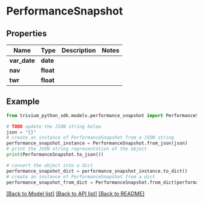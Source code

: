 # PerformanceSnapshot


## Properties

Name | Type | Description | Notes
------------ | ------------- | ------------- | -------------
**var_date** | **date** |  | 
**nav** | **float** |  | 
**twr** | **float** |  | 

## Example

```python
from trivium_python_sdk.models.performance_snapshot import PerformanceSnapshot

# TODO update the JSON string below
json = "{}"
# create an instance of PerformanceSnapshot from a JSON string
performance_snapshot_instance = PerformanceSnapshot.from_json(json)
# print the JSON string representation of the object
print(PerformanceSnapshot.to_json())

# convert the object into a dict
performance_snapshot_dict = performance_snapshot_instance.to_dict()
# create an instance of PerformanceSnapshot from a dict
performance_snapshot_from_dict = PerformanceSnapshot.from_dict(performance_snapshot_dict)
```
[[Back to Model list]](../README.md#documentation-for-models) [[Back to API list]](../README.md#documentation-for-api-endpoints) [[Back to README]](../README.md)


